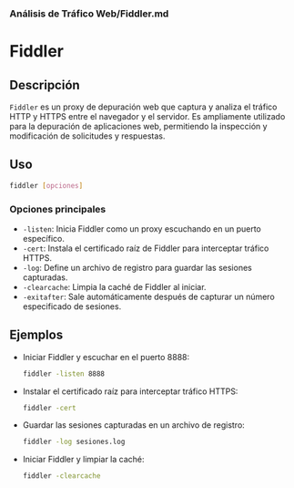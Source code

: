 ### **Análisis de Tráfico Web/Fiddler.md**

# Fiddler

## Descripción

`Fiddler` es un proxy de depuración web que captura y analiza el tráfico HTTP y HTTPS entre el navegador y el servidor. Es ampliamente utilizado para la depuración de aplicaciones web, permitiendo la inspección y modificación de solicitudes y respuestas.

## Uso

```bash
fiddler [opciones]
```

### Opciones principales

- `-listen`: Inicia Fiddler como un proxy escuchando en un puerto específico.
- `-cert`: Instala el certificado raíz de Fiddler para interceptar tráfico HTTPS.
- `-log`: Define un archivo de registro para guardar las sesiones capturadas.
- `-clearcache`: Limpia la caché de Fiddler al iniciar.
- `-exitafter`: Sale automáticamente después de capturar un número especificado de sesiones.

## Ejemplos

- Iniciar Fiddler y escuchar en el puerto 8888:

  ```bash
  fiddler -listen 8888
  ```

- Instalar el certificado raíz para interceptar tráfico HTTPS:

  ```bash
  fiddler -cert
  ```

- Guardar las sesiones capturadas en un archivo de registro:

  ```bash
  fiddler -log sesiones.log
  ```

- Iniciar Fiddler y limpiar la caché:

  ```bash
  fiddler -clearcache
  ```
